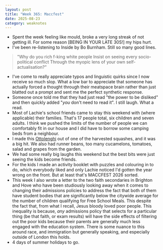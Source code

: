 ```yaml
---
layout: post
title: "Week 365: Maccfest"
date: 2025-08-23
category: weaknotes
---
```

* Spent the week feeling like mould, broke a very long streak of not getting ill. For some reason [BEING IN YOUR LATE 30S!] my hips hurt.
* I've been re-listening to Inside by Bo Burnham. Still so many good lines.

> "Why do you rich f-king white people
  Insist on seeing every socio-political conflict
  Through the myopic lens of your own self-actualisation?"

* I've come to really appreciate typos and linguistic quirks since I now receive so much slop. What a low bar to appreciate that someone has actually forced a thought through their meatspace brain rather than just blatted out a prompt and sent me the perfect synthetic response.
* Someone once told me that they had just read "the power to be disliked" and then quickly added "_you_ don't need to read it". I still laugh. What a read. 
* Most of Lachie's school friends came to stay this weekend with (where applicable) their families. That's 17 people total, six children and seven adults. I think we pushed the limits of the number of people we can comfortably fit in our house and I did have to borrow some camping beds from a neighbour. 
* I made this [Ottolenghi](https://ottolenghi.co.uk/pages/recipes/harissa-roast-pumpkin-tahini-sauce) out of one of the harvested squashes, and it was a big hit. We also had runner beans, too many cucamelons, tomatoes, salad and grapes from the garden.
* We had some really big laughs this weekend but the best bits were just seeing the kids become friends.
* For the kids I made an activity booklet with puzzles and colouring in to do, which everybody liked and only Lachie noticed I'd gotten the year wrong on the front. But at least that's MACCFEST 2026 sorted. 
* This week I also wrote a letter to the two faith secondaries in Brighton and Hove who have been studiously looking away when it comes to changing their admissions policies to address the fact that both of them have student bodies that are significantly below the citywide average for the number of children qualifying for Free School Meals. This despite the fact that, from what I recall, Jesus bloody loved poor people. This inequality is because, _any_ admissions policy that selects for a particular thing (be that faith, or exam results) will have the side effects of filtering out the poor kids because their parents are generally much less engaged with the education system. There is some nuance to this around race, and immigration but generally speaking, and especially outside of London this holds.
* 4 days of summer holidays to go.
